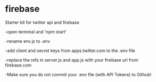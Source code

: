 # firebase
Starter kit for twitter api and firebase

-open terminal and 'npm start'

-rename env.js to .env

-add client and secret keys from apps.twitter.com to the .env file

-replace the refs in server.js and app.js with your firebase url from firebase.com

-Make sure you do not commit your .env file (with API Tokens) to Github!
